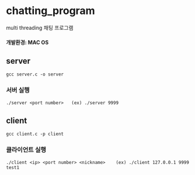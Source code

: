 # chatting_program
multi threading 채팅 프로그램 

#### 개발환경: MAC OS

## server
```
gcc server.c -o server
```
### 서버 실행
```
./server <port number>   (ex) ./server 9999
```

## client
```
gcc client.c -p client
```

### 클라이언트 실행
```
./client <ip> <port number> <nickname>    (ex) ./client 127.0.0.1 9999 test1
```
